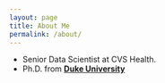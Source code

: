 ```yaml
---
layout: page
title: About Me
permalink: /about/
---
```


+ Senior Data Scientist at CVS Health.
+ Ph.D. from **[Duke University](https://www.duke.edu/)**